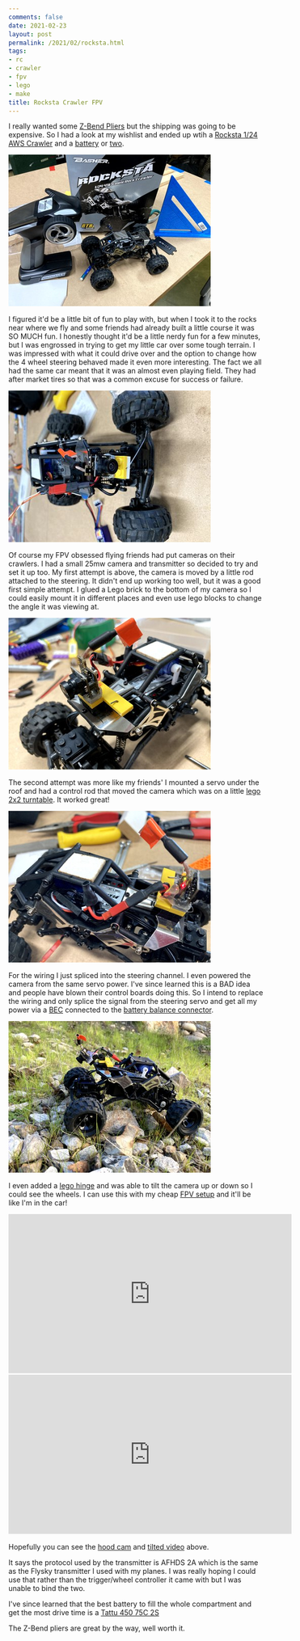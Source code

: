 ```yaml
---
comments: false
date: 2021-02-23
layout: post
permalink: /2021/02/rocksta.html
tags:
- rc
- crawler
- fpv
- lego
- make
title: Rocksta Crawler FPV
---
```

I really wanted some [Z-Bend Pliers](https://hobbyking.com/en_us/z-bend-pliers-heavy-duty-90-degree-up-to-1-16.html) but the shipping was going to be expensive. So I had a look at my wishlist and ended up wtih a [Rocksta 1/24 AWS Crawler](https://hobbyking.com/en_us/basher-rocksta-1-24-4ws-mini-rock-crawler-rtr-metal-gear.html) and a
[battery](https://hobbyking.com/en_us/turnigy-nano-tech-300mah-2s-35-70c-lipo-pack.html) or
[two](https://hobbyking.com/en_us/zippy-compact-350mah-2s-20c.html).

[![new rocksta](/assets/images/2021-02-rocksta/IMG_3229.sml.jpg)](/assets/images/2021-02-rocksta/IMG_3229.jpeg)

I figured it'd be a little bit of fun to play with, but when I took it to the rocks near where we fly and some friends had already built a little course it was SO MUCH fun. I honestly thought it'd be a little nerdy fun for a few minutes, but I was engrossed in trying to get my little car over some tough terrain. I was impressed with what it could drive over and the option to change how the 4 wheel steering behaved made it even more interesting. The fact we all had the same car meant that it was an almost even playing field. They had after market tires so that was a common excuse for success or failure.

[![steering driven camera](/assets/images/2021-02-rocksta/IMG_3271.sml.jpg)](/assets/images/2021-02-rocksta/IMG_3271.jpeg)

Of course my FPV obsessed flying friends had put cameras on their crawlers. I had a small 25mw camera and transmitter so decided to try and set it up too. My first attempt is above, the camera is moved by a little rod attached to the steering. It didn't end up working too well, but it was a good first simple attempt. I glued a Lego brick to the bottom of my camera so I could easily mount it in different places and even use lego blocks to change the angle it was viewing at.

[![roof servo, hood turntable](/assets/images/2021-02-rocksta/IMG_3273.sml.jpg)](/assets/images/2021-02-rocksta/IMG_3273.jpeg)

The second attempt was more like my friends' I mounted a servo under the roof and had a control rod that moved the camera which was on a little [lego 2x2 turntable](https://www.bricklink.com/v2/catalog/catalogitem.page?P=3680c01#T=C). It worked great!

[![wiring view](/assets/images/2021-02-rocksta/IMG_3274.sml.jpg)](/assets/images/2021-02-rocksta/IMG_3274.jpeg)

For the wiring I just spliced into the steering channel. I even powered the camera from the same servo power. I've since learned this is a BAD idea and people have blown their control boards doing this. So I intend to replace the wiring and only splice the signal from the steering servo and get all my power via a [BEC](https://www.aliexpress.com/item/32905033708.html) connected to the [battery balance connector](https://www.aliexpress.com/item/1005001829958447.html).

[![out and about](/assets/images/2021-02-rocksta/IMG_3276.sml.jpg)](/assets/images/2021-02-rocksta/IMG_3276.jpeg)

I even added a [lego hinge](https://www.brickshop.eu/lego-parts/plates/lego-plate-1x2-hinge-clips-vertical-black-100-pcs.html) and was able to tilt the camera up or down so I could see the wheels. I can use this with my cheap [FPV setup](/2020/10/versa.html) and it'll be like I'm in the car!

<iframe width="560" height="315" src="https://www.youtube.com/embed/FZCPv5LuRiA" title="YouTube video player" frameborder="0" allow="accelerometer; autoplay; clipboard-write; encrypted-media; gyroscope; picture-in-picture" allowfullscreen></iframe>

<iframe width="560" height="315" src="https://www.youtube.com/embed/a3ULK4q9aiI" title="YouTube video player" frameborder="0" allow="accelerometer; autoplay; clipboard-write; encrypted-media; gyroscope; picture-in-picture" allowfullscreen></iframe>

Hopefully you can see the [hood cam](https://youtu.be/FZCPv5LuRiA) and [tilted video](https://youtu.be/a3ULK4q9aiI) above.

It says the protocol used by the transmitter is AFHDS 2A which is the same as the Flysky transmitter I used with my planes. I was really hoping I could use that rather than the trigger/wheel controller it came with but I was unable to bind the two.

I've since learned that the best battery to fill the whole compartment and get the most drive time is a [Tattu 450 75C 2S](https://www.genstattu.com/tattu-450mah-7-4v-75c-2s1p-lipo-battery-pack-with-jst-syp-plug.html)

The Z-Bend pliers are great by the way, well worth it.
